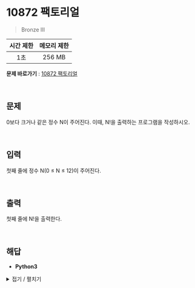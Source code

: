 # 10872 팩토리얼
> Bronze III

|시간 제한|메모리 제한|
|:---:|:---:|
|1초|256 MB|

**문제 바로가기** : [10872 팩토리얼](https://www.acmicpc.net/problem/10872 "10872 팩토리얼")

</br>

## 문제
0보다 크거나 같은 정수 N이 주어진다. 이때, N!을 출력하는 프로그램을 작성하시오.

</br>

## 입력
첫째 줄에 정수 N(0 ≤ N ≤ 12)이 주어진다.

</br>

## 출력
첫째 줄에 N!을 출력한다.

</br>

## 해답
- **Python3**
<details>
<summary>접기 / 펼치기</summary>
<div markdown="1">

```py
n = int(input())
answer = 1

for i in range(n, 1, -1):
    answer *= i
print(answer)
```

</div>
</details>